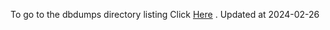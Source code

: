 To go to the dbdumps directory listing Click [Here](https://ipfs.io/ipfs/bafkreiav3kue2zw2i424s6editfmbpozyaq2t26j2stt56w7iwtpehk7by) . Updated at 2024-02-26